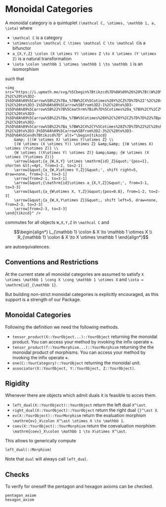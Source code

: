 
# Monoidal Categories

A monoidal category is a quintuplet ``(\mathcal C, \otimes, \mathbb 1, a, \iota)`` where 

- ``\mathcal C`` is a category
- ``\otimes\colon \mathcal C \times \mathcal C \to \mathcal C``is a
  bifunctor
- ``a_{X,Y,Z} \colon (X \otimes Y) \otimes Z \to X \otimes (Y \otimes Z)`` is a natural transformation
- ``\iota \colon \mathbb 1 \otimes \mathbb 1 \to \mathbb 1`` is an isomorphism

such that 

```@raw html
<img src="https://i.upmath.me/svg/%5Cbegin%7Btikzcd%7D%0A%09%26%20%7B((W%20%5Cotimes%20X)%20%5Cotimes%20Y)%5Cotimes%20Z%7D%20%5C%5C%0A%09%7B(W%20%5Cotimes%20(X%20%5Cotimes%20Y))%20%5Cotimes%20Z%7D%20%26%26%20%7B(W%20%5Cotimes%20X)%20%5Cotimes%20(Y%5Cotimes%20Z)%7D%20%5C%5C%0A%09%7BW%20%5Cotimes%20((X%5Cotimes%20Y)%20%5Cotimes%20Z)%7D%20%26%26%20%7BW%20%5Cotimes%20(X%20%5Cotimes%20(Y%5Cotimes%20Z))%7D%0A%09%5Carrow%5B%22%7Ba_%7BW%2CX%2CY%7D%20%5Cotimes%20%5Cmathrm%7Bid%7D_Z%7D%22'%7Bpos%3D1%7D%2C%20shorten%20%3C%3D4pt%2C%20from%3D1-2%2C%20to%3D2-1%5D%0A%09%5Carrow%5B%22%7Ba_%7BW%2CX%5Cotimes%20Y%2CZ%7D%7D%22'%2C%20shift%20right%3D5%2C%20draw%3Dnone%2C%20from%3D2-1%2C%20to%3D3-1%5D%0A%09%5Carrow%5Bfrom%3D2-1%2C%20to%3D3-1%5D%0A%09%5Carrow%5B%22%7B%5Cmathrm%7Bid%7D%5Cotimes%20a_%7BX%2CY%2CZ%7D%7D%22'%2C%20from%3D3-1%2C%20to%3D3-3%5D%0A%09%5Carrow%5B%22%7Ba_%7BW%5Cotimes%20X%2C%20Y%2CZ%7D%7D%22%7Bpos%3D0.8%7D%2C%20from%3D1-2%2C%20to%3D2-3%5D%0A%09%5Carrow%5B%22%7Ba_%7BW%2CX%2CY%5Cotimes%20Z%7D%7D%22%2C%20shift%20left%3D5%2C%20draw%3Dnone%2C%20from%3D2-3%2C%20to%3D3-3%5D%0A%09%5Carrow%5Bfrom%3D2-3%2C%20to%3D3-3%5D%0A%5Cend%7Btikzcd%7D" alt="\begin{tikzcd}
	&amp; {((W \otimes X) \otimes Y)\otimes Z} \\
	{(W \otimes (X \otimes Y)) \otimes Z} &amp;&amp; {(W \otimes X) \otimes (Y\otimes Z)} \\
	{W \otimes ((X\otimes Y) \otimes Z)} &amp;&amp; {W \otimes (X \otimes (Y\otimes Z))}
	\arrow[&quot;{a_{W,X,Y} \otimes \mathrm{id}_Z}&quot;'{pos=1}, shorten &lt;=4pt, from=1-2, to=2-1]
	\arrow[&quot;{a_{W,X\otimes Y,Z}}&quot;', shift right=5, draw=none, from=2-1, to=3-1]
	\arrow[from=2-1, to=3-1]
	\arrow[&quot;{\mathrm{id}\otimes a_{X,Y,Z}}&quot;', from=3-1, to=3-3]
	\arrow[&quot;{a_{W\otimes X, Y,Z}}&quot;{pos=0.8}, from=1-2, to=2-3]
	\arrow[&quot;{a_{W,X,Y\otimes Z}}&quot;, shift left=5, draw=none, from=2-3, to=3-3]
	\arrow[from=2-3, to=3-3]
\end{tikzcd}" />
```


commutes for all objects ``W,X,Y,Z`` in ``\mathcal C`` and

```math
\begin{align*}
	L_{\mathbb 1} \colon & X \to \mathbb 1 \otimes X \\
	R_{\mathbb 1} \colon & X \to X \otimes \mathbb 1
\end{align*}
```

are autoequivalences.

## Conventions and Restrictions

At the current state all monoidal categories are assumed to satisfy ``X \otimes \mathbb 1 \cong X \cong \mathbb 1 \otimes X`` and ``\iota = \mathrm{id}_{\mathbb 1}``.

But building non-strict monoidal categories is explicitly encouraged, as this support is a strength of our Package. 

## Monoidal Categories

Following the definition we need the following methods.

- `tensor_product(X::YourObject...)::YourObject` returning the monoidal product. You can access your method by invoking the infix operate `⊗`.
- `tensor_product(f::YourMorphism...)::YourMorphism` returning the the monoidal product of morphisms. You can access your method by invoking the infix operate `⊗`.
- `one(C::YourCategory)::YourObject` returning the monoidal unit.
- `associator(X::YourObject, Y::YourObject, Z::YourObject)`.

## Rigidity

Whenever there are objects which admit duals it is feasible to acces them.

- `left_dual(X::YourObject)::YourObject` return the left dual ``X^\ast``.
- `right_dual(X::YourObject)::YourObject` return the right dual ``{}^\ast X``.
- `ev(X::YourObject)::YourMorphism` return the evaluation morphism ``\mathrm{ev}_X\colon X^\ast \otimes X \to \mathbb 1``.
- `coev(X::YourObject)::YourMorphism` return the coevaluation morphism ``\mathrm{coev}_X\colon \mathbb 1 \to X\otimes X^\ast``. 

This allows to generically compute 

```@docs 
left_dual(::Morphism)
```

Note that `dual` will always call `left_dual`.

## Checks

To verify for oneself the pentagon and hexagon axioms can be checked.

```@docs
pentagon_axiom
hexagon_axiom
```





